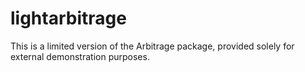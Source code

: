 # lightarbitrage
This is a limited version of the Arbitrage package, provided solely for external demonstration purposes. 
